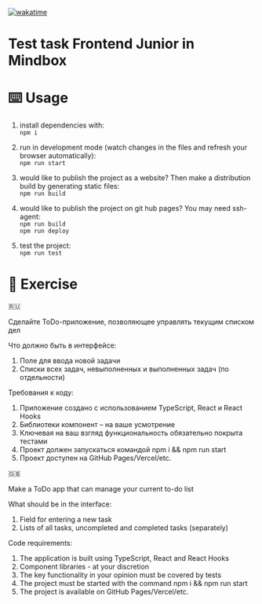 [![wakatime](https://wakatime.com/badge/user/7f9aaba0-b5dd-4e0d-9f70-cd2b6ba680d1/project/409b459c-a3dc-40ff-8d3a-358cb1b9a3ab.svg)](https://wakatime.com/badge/user/7f9aaba0-b5dd-4e0d-9f70-cd2b6ba680d1/project/409b459c-a3dc-40ff-8d3a-358cb1b9a3ab)

# Test task Frontend Junior in Mindbox
# ⌨️ Usage

1. install dependencies with:  
`npm i`

1. run in development mode (watch changes in the files and refresh your browser automatically):  
`npm run start`

1. would like to publish the project as a website? Then make a distribution build by generating static files:  
`npm run build` 

1. would like to publish the project on git hub pages? You may need ssh-agent:  
`npm run build`     
`npm run deploy` 

1. test the project:    
`npm run test`

# 📝 Exercise

🇷🇺

Сделайте ToDo-приложение, позволяющее управлять текущим списком дел

Что должно быть в интерфейсе:
1. Поле для ввода новой задачи
2. Списки всех задач, невыполненных и выполненных задач (по отдельности)
 
Требования к коду:
1. Приложение создано с использованием TypeScript, React и React Hooks
1. Библиотеки компонент – на ваше усмотрение
1. Ключевая на ваш взгляд функциональность обязательно покрыта тестами
1. Проект должен запускаться командой npm i && npm run start
1. Проект доступен на GitHub Pages/Vercel/etc.

🇬🇧

Make a ToDo app that can manage your current to-do list

What should be in the interface:
1. Field for entering a new task
2. Lists of all tasks, uncompleted and completed tasks (separately)
 
Code requirements:
1. The application is built using TypeScript, React and React Hooks
1. Component libraries - at your discretion
1. The key functionality in your opinion must be covered by tests
1. The project must be started with the command npm i && npm run start
1. The project is available on GitHub Pages/Vercel/etc.
